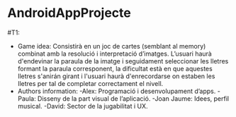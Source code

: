 # AndroidAppProjecte
#T1:
- Game idea: Consistirà en un joc de cartes (semblant al memory) combinat amb la resolució i interpretació d’imatges. L’usuari haurà d'endevinar la paraula de la imatge
i seguidament seleccionar les lletres formant la paraula corresponent, la dificultat està en que aquestes lletres s'anirán girant i l'usuari haurà d'enrecordarse on 
estaben les lletres per tal de completar correctament el nivell.
- Authors information:
    -Alex: Programació i desenvolupament d’apps.
    -Paula: Disseny de la part visual de l’aplicació.
    -Joan Jaume: Idees, perfil musical.
    -David: Sector de la jugabilitat i UX.
